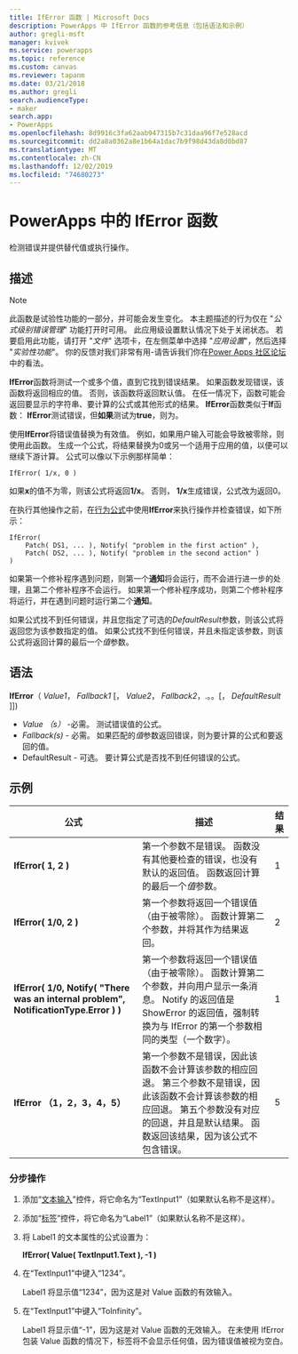 ```yaml
---
title: IfError 函数 | Microsoft Docs
description: PowerApps 中 IfError 函数的参考信息（包括语法和示例）
author: gregli-msft
manager: kvivek
ms.service: powerapps
ms.topic: reference
ms.custom: canvas
ms.reviewer: tapanm
ms.date: 03/21/2018
ms.author: gregli
search.audienceType:
- maker
search.app:
- PowerApps
ms.openlocfilehash: 8d9916c3fa62aab947315b7c31daa96f7e528acd
ms.sourcegitcommit: dd2a8a0362a8e1b64a1dac7b9f98d43da8d0bd87
ms.translationtype: MT
ms.contentlocale: zh-CN
ms.lasthandoff: 12/02/2019
ms.locfileid: "74680273"
---
```

# <a name="iferror-function-in-powerapps"></a>PowerApps 中的 IfError 函数

检测错误并提供替代值或执行操作。

## <a name="description"></a>描述

> [!NOTE]
> 此函数是试验性功能的一部分，并可能会发生变化。 本主题描述的行为仅在 "*公式级别错误管理*" 功能打开时可用。 此应用级设置默认情况下处于关闭状态。 若要启用此功能，请打开 "*文件*" 选项卡，在左侧菜单中选择 "*应用设置*"，然后选择 "*实验性功能*"。 你的反馈对我们非常有用-请告诉我们你在[Power Apps 社区论坛](https://powerusers.microsoft.com/t5/Expressions-and-Formulas/bd-p/How-To)中的看法。

**IfError**函数将测试一个或多个值，直到它找到错误结果。 如果函数发现错误，该函数将返回相应的值。 否则，该函数将返回默认值。 在任一情况下，函数可能会返回要显示的字符串、要计算的公式或其他形式的结果。 **IfError**函数类似于**If**函数： **IfError**测试错误，但**如果**测试为**true**，则为。

使用**IfError**将错误值替换为有效值。 例如，如果用户输入可能会导致被零除，则使用此函数。 生成一个公式，将结果替换为0或另一个适用于应用的值，以便可以继续下游计算。 公式可以像以下示例那样简单：

```powerapps-dot
IfError( 1/x, 0 )
```

如果**x**的值不为零，则该公式将返回**1/x**。 否则， **1/x**生成错误，公式改为返回0。

在执行其他操作之前，在[行为公式](../working-with-formulas-in-depth.md)中使用**IfError**来执行操作并检查错误，如下所示：

```powerapps-dot
IfError(
    Patch( DS1, ... ), Notify( "problem in the first action" ),
    Patch( DS2, ... ), Notify( "problem in the second action" )
)
```

如果第一个修补程序遇到问题，则第一个**通知**将会运行，而不会进行进一步的处理，且第二个修补程序不会运行。 如果第一个修补程序成功，则第二个修补程序将运行，并在遇到问题时运行第二个**通知**。

如果公式找不到任何错误，并且您指定了可选的*DefaultResult*参数，则该公式将返回您为该参数指定的值。 如果公式找不到任何错误，并且未指定该参数，则该公式将返回计算的最后一个*值*参数。

## <a name="syntax"></a>语法

**IfError**（ *Value1*， *Fallback1* [， *Value2*， *Fallback2*，.。。[， *DefaultResult* ]])

* *Value （s）* -必需。 测试错误值的公式。
* *Fallback(s)* - 必需。 如果匹配的*值*参数返回错误，则为要计算的公式和要返回的值。
* DefaultResult - 可选。  要计算公式是否找不到任何错误的公式。

## <a name="examples"></a>示例

| 公式 | 描述 | 结果 |
| --- | --- | --- |
| **IfError( 1, 2 )** |第一个参数不是错误。 函数没有其他要检查的错误，也没有默认的返回值。 函数返回计算的最后一个*值*参数。   | 1 |
| **IfError( 1/0, 2 )** | 第一个参数将返回一个错误值（由于被零除）。 函数计算第二个参数，并将其作为结果返回。 | 2 |
| **IfError( 1/0, Notify( "There was an internal problem", NotificationType.Error ) )** | 第一个参数将返回一个错误值（由于被零除）。 函数计算第二个参数，并向用户显示一条消息。 Notify 的返回值是 ShowError 的返回值，强制转换为与 IfError 的第一个参数相同的类型（一个数字）。 | 1 |
| **IfError （1，2，3，4，5）** | 第一个参数不是错误，因此该函数不会计算该参数的相应回退。 第三个参数不是错误，因此该函数不会计算该参数的相应回退。 第五个参数没有对应的回退，并且是默认结果。 函数返回该结果，因为该公式不包含错误。 | 5 |

### <a name="step-by-step"></a>分步操作

1. 添加“[文本输入](../controls/control-text-input.md)”控件，将它命名为“TextInput1”（如果默认名称不是这样）。

2. 添加“[标签](../controls/control-text-box.md)”控件，将它命名为“Label1”（如果默认名称不是这样）。

3. 将 Label1 的文本属性的公式设置为：

    **IfError( Value( TextInput1.Text ), -1 )**

4. 在“TextInput1”中键入“1234”。  

    Label1 将显示值“1234”，因为这是对 Value 函数的有效输入。

5. 在“TextInput1”中键入“ToInfinity”。

    Label1 将显示值“-1”，因为这是对 Value 函数的无效输入。  在未使用 IfError 包装 Value 函数的情况下，标签将不会显示任何值，因为错误值被视为空白。 

